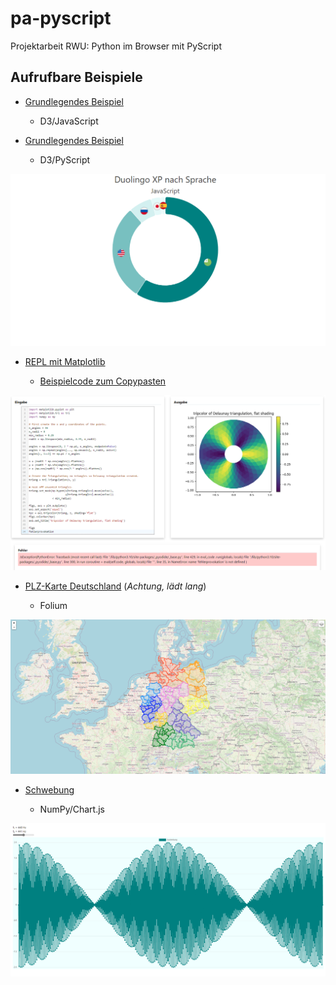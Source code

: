 # pa-pyscript

Projektarbeit RWU: Python im Browser mit PyScript

## Aufrufbare Beispiele

- [Grundlegendes Beispiel](https://checksch.de/pa-pyscript/basic-example/javascript.html)

  - D3/JavaScript

- [Grundlegendes Beispiel](https://checksch.de/pa-pyscript/basic-example/pyscript.html)

  - D3/PyScript

![JS Demo](https://raw.githubusercontent.com/marvinscham/pa-pyscript/main/basic-example/basic-example.png)

- [REPL mit Matplotlib](https://checksch.de/pa-pyscript/repl/repl.html)

  - [Beispielcode zum Copypasten](https://raw.githubusercontent.com/marvinscham/pa-pyscript/main/repl/matplotlib-example.py)

![REPL](https://raw.githubusercontent.com/marvinscham/pa-pyscript/main/repl/repl.png)

- [PLZ-Karte Deutschland](https://checksch.de/pa-pyscript/map/map.html) (_Achtung, lädt lang_)

  - Folium

![Map](https://raw.githubusercontent.com/marvinscham/pa-pyscript/main/map/map.png)

- [Schwebung](https://checksch.de/pa-pyscript/wave/wave.html)

  - NumPy/Chart.js

![Wave](https://raw.githubusercontent.com/marvinscham/pa-pyscript/main/wave/wave.png)
